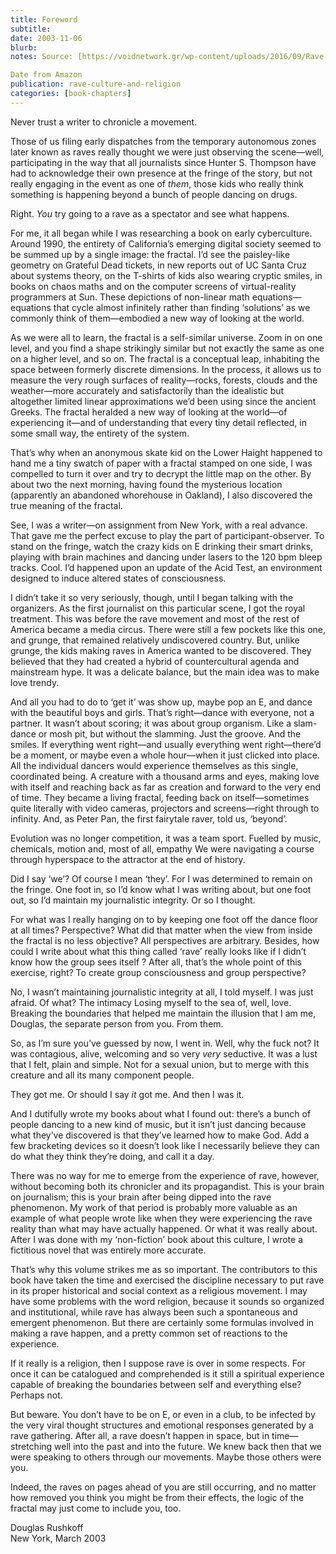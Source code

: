 ```yaml
---
title: Foreword
subtitle: 
date: 2003-11-06
blurb: 
notes: Source: [https://voidnetwork.gr/wp-content/uploads/2016/09/Rave-Culture-and-Religion-edited-by-Graham-St.-John.pdf](https://voidnetwork.gr/wp-content/uploads/2016/09/Rave-Culture-and-Religion-edited-by-Graham-St.-John.pdf "https://voidnetwork.gr/wp-content/uploads/2016/09/Rave-Culture-and-Religion-edited-by-Graham-St.-John.pdf")

Date from Amazon
publication: rave-culture-and-religion
categories: [book-chapters]
---
```


Never trust a writer to chronicle a movement. 

Those of us filing early dispatches from the temporary autonomous zones later known as raves really thought we were just observing the scene—well, participating in the way that all journalists since Hunter S. Thompson have had to acknowledge their own presence at the fringe of the story, but not really engaging in the event as one of _them_, those kids who really think something is happening beyond a bunch of people dancing on drugs. 

Right. _You_ try going to a rave as a spectator and see what happens. 

For me, it all began while I was researching a book on early cyberculture. Around 1990, the entirety of California’s emerging digital society seemed to be summed up by a single image: the fractal. I’d see the paisley-like geometry on Grateful Dead tickets, in new reports out of UC Santa Cruz about systems theory, on the T-shirts of kids also wearing cryptic smiles, in books on chaos maths and on the computer screens of virtual-reality programmers at Sun. These depictions of non-linear math equations—equations that cycle almost infinitely rather than finding ‘solutions’ as we commonly think of them—embodied a new way of looking at the world. 

As we were all to learn, the fractal is a self-similar universe. Zoom in on one level, and you find a shape strikingly similar but not exactly the same as one on a higher level, and so on. The fractal is a conceptual leap, inhabiting the space between formerly discrete dimensions. In the process, it allows us to measure the very rough surfaces of reality—rocks, forests, clouds and the weather—more accurately and satisfactorily than the idealistic but altogether limited linear approximations we’d been using since the ancient Greeks. The fractal heralded a new way of looking at the world—of experiencing it—and of understanding that every tiny detail reflected, in some small way, the entirety of the system. 

That’s why when an anonymous skate kid on the Lower Haight happened to hand me a tiny swatch of paper with a fractal stamped on one side, I was compelled to turn it over and try to decrypt the little map on the other. By about two the next morning, having found the mysterious location (apparently an abandoned whorehouse in Oakland), I also discovered the true meaning of the fractal. 

See, I was a writer—on assignment from New York, with a real advance. That gave me the perfect excuse to play the part of participant-observer. To stand on the fringe, watch the crazy kids on E drinking their smart drinks, playing with brain machines and dancing under lasers to the 120 bpm bleep tracks. Cool. I’d happened upon an update of the Acid Test, an environment designed to induce altered states of consciousness. 

I didn’t take it so very seriously, though, until I began talking with the organizers. As the first journalist on this particular scene, I got the royal treatment. This was before the rave movement and most of the rest of America became a media circus. There were still a few pockets like this one, and grunge, that remained relatively undiscovered country. But, unlike grunge, the kids making raves in America wanted to be discovered. They believed that they had created a hybrid of countercultural agenda and mainstream hype. It was a delicate balance, but the main idea was to make love trendy.

And all you had to do to ‘get it’ was show up, maybe pop an E, and dance with the beautiful boys and girls. That’s right—dance with everyone, not a partner. It wasn’t about scoring; it was about group organism. Like a slam-dance or mosh pit, but without the slamming. Just the groove. And the smiles. If everything went right—and usually everything went right—there’d be a moment, or maybe even a whole hour—when it just clicked into place. All the individual dancers would experience themselves as this single, coordinated being. A creature with a thousand arms and eyes, making love with itself and reaching back as far as creation and forward to the very end of time. They became a living fractal, feeding back on itself—sometimes quite literally with video cameras, projectors and screens—right through to infinity. And, as Peter Pan, the first fairytale raver, told us, ‘beyond’. 

Evolution was no longer competition, it was a team sport. Fuelled by music, chemicals, motion and, most of all, empathy We were navigating a course through hyperspace to the attractor at the end of history. 

Did I say ‘we’? Of course I mean ‘they’. For I was determined to remain on the fringe. One foot in, so I’d know what I was writing about, but one foot out, so I’d maintain my journalistic integrity. Or so I thought. 

For what was I really hanging on to by keeping one foot off the dance floor at all times? Perspective? What did that matter when the view from inside the fractal is no less objective? All perspectives are arbitrary. Besides, how could I write about what this thing called ‘rave’ really looks like if I didn’t know how the group sees itself ? After all, that’s the whole point of this exercise, right? To create group consciousness and group perspective? 

No, I wasn’t maintaining journalistic integrity at all, I told myself. I was just afraid. Of what? The intimacy Losing myself to the sea of, well, love. Breaking the boundaries that helped me maintain the illusion that I am me, Douglas, the separate person from you. From them. 

So, as I’m sure you’ve guessed by now, I went in. Well, why the fuck not? It was contagious, alive, welcoming and so very _very_ seductive. It was a lust that I felt, plain and simple. Not for a sexual union, but to merge with this creature and all its many component people. 

They got me. Or should I say _it_ got me. And then I was it. 

And I dutifully wrote my books about what I found out: there’s a bunch of people dancing to a new kind of music, but it isn’t just dancing because what they’ve discovered is that they’ve learned how to make God. Add a few bracketing devices so it doesn’t look like I necessarily believe they can do what they think they’re doing, and call it a day. 

There was no way for me to emerge from the experience of rave, however, without becoming both its chronicler and its propagandist. This is your brain on journalism; this is your brain after being dipped into the rave phenomenon. My work of that period is probably more valuable as an example of what people wrote like when they were experiencing the rave reality than what may have actually happened. Or what it was really about. After I was done with my ‘non-fiction’ book about this culture, I wrote a fictitious novel that was entirely more accurate. 

That’s why this volume strikes me as so important. The contributors to this book have taken the time and exercised the discipline necessary to put rave in its proper historical and social context as a religious movement. I may have some problems with the word religion, because it sounds so organized and institutional, while rave has always been such a spontaneous and emergent phenomenon. But there are certainly some formulas involved in making a rave happen, and a pretty common set of reactions to the experience. 

If it really is a religion, then I suppose rave is over in some respects. For once it can be catalogued and comprehended is it still a spiritual experience capable of breaking the boundaries between self and everything else? Perhaps not. 

But beware. You don’t have to be on E, or even in a club, to be infected by the very viral thought structures and emotional responses generated by a rave gathering. After all, a rave doesn’t happen in space, but in time—stretching well into the past and into the future. We knew back then that we were speaking to others through our movements. Maybe those others were you. 

Indeed, the raves on pages ahead of you are still occurring, and no matter how removed you think you might be from their effects, the logic of the fractal may just come to include you, too. 

Douglas Rushkoff  
New York, March 2003
